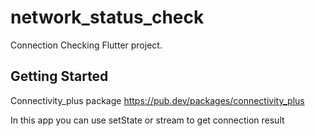 # network_status_check

Connection Checking Flutter project.

## Getting Started

Connectivity_plus package
https://pub.dev/packages/connectivity_plus

In this app you can use setState or stream to get connection result
